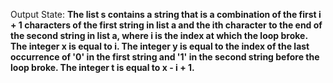 Output State: **The list s contains a string that is a combination of the first i + 1 characters of the first string in list a and the ith character to the end of the second string in list a, where i is the index at which the loop broke. The integer x is equal to i. The integer y is equal to the index of the last occurrence of '0' in the first string and '1' in the second string before the loop broke. The integer t is equal to x - i + 1.**